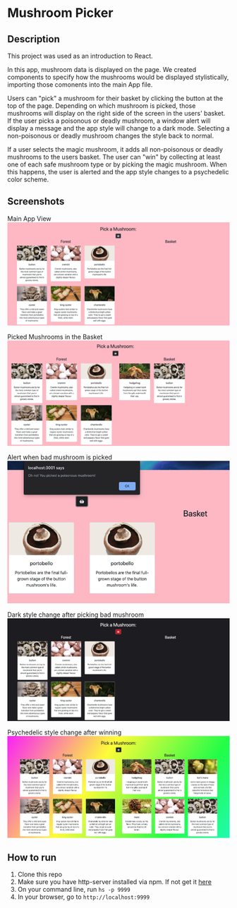 # Mushroom Picker

## Description
This project was used as an introduction to React.

In this app, mushroom data is displayed on the page. We created components to specify how the mushrooms would be displayed stylistically, importing those comonents into the main App file. 

Users can "pick" a mushroom for their basket by clicking the button at the top of the page. Depending on which mushroom is picked, those mushrooms will display on the right side of the screen in the users' basket. If the user picks a poisonous or deadly mushroom, a window alert will display a message and the app style will change to a dark mode. Selecting a non-poisonous or deadly mushroom changes the style back to normal.

If a user selects the magic mushroom, it adds all non-poisonous or deadly mushrooms to the users basket. The user can "win" by collecting at least one of each safe mushroom type or by picking the magic mushroom. When this happens, the user is alerted and the app style changes to a psychedelic color scheme.

## Screenshots
Main App View
![main project view](./Screenshots/main-view.png)

Picked Mushrooms in the Basket
![basket of mushrooms](./Screenshots/picking-good-mushrooms.png)

Alert when bad mushroom is picked
![bad mushroom alert](./Screenshots/bad-mushroom-alert.png)

Dark style change after picking bad mushroom
![app dark mode](./Screenshots/dark-style.png)

Psychedelic style change after winning
![app winning style change](./Screenshots/winning-style.png)


## How to run
1. Clone this repo
1. Make sure you have http-server installed via npm. If not get it [here](https://www.npmjs.com/package/http-server)
1. On your command line, run `hs -p 9999`
1. In your browser, go to `http://localhost:9999`
